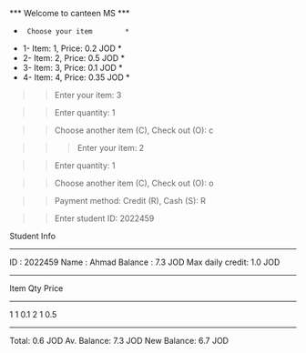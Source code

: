 *** Welcome to canteen MS ***

*      Choose your item        *
*  1- Item: 1, Price: 0.2 JOD  *
*  2- Item: 2, Price: 0.5 JOD  *
*  3- Item: 3, Price: 0.1 JOD  *
*  4- Item: 4, Price: 0.35 JOD *

>> Enter your item: 3

>> Enter quantity: 1

>> Choose another item (C), Check out (O): c

>>> Enter your item: 2

>> Enter quantity: 1

>> Choose another item (C), Check out (O): o

>> Payment method: Credit (R), Cash (S): R

>> Enter student ID: 2022459

>> 
Student Info
_________________
ID              : 2022459
Name            : Ahmad 
Balance         : 7.3 JOD
Max daily credit: 1.0 JOD
_________________

Item Qty Price
______________
   1   1   0.1
   2   1   0.5
______________
Total:       0.6 JOD
Av. Balance: 7.3 JOD
New Balance: 6.7 JOD
